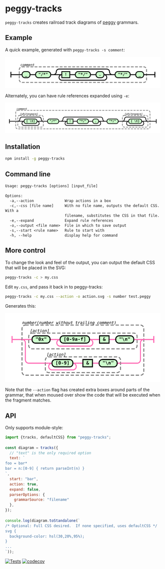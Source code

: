 # peggy-tracks

`peggy-tracks` creates railroad track diagrams of [peggy](https://peggyjs.org/) grammars.

## Example

A quick example, generated with `peggy-tracks -s comment`:

![comments](./test/output/comment.svg)

Alternately, you can have rule references expanded using `-e`:

![comments-expanded](./test/output/test.svg)

## Installation

```bash
npm install -g peggy-tracks
```

## Command line

```
Usage: peggy-tracks [options] [input_file]

Options:
  -a,--action              Wrap actions in a box
  -c,--css [file name]     With no file name, outputs the default CSS.  With a
                           filename, substitutes the CSS in that file.
  -e,--expand              Expand rule references
  -o,--output <file name>  File in which to save output
  -s,--start <rule name>   Rule to start with
  -h, --help               display help for command
```

## More control

To change the look and feel of the output, you can output the default CSS that will be placed in the SVG:

```sh
peggy-tracks -c > my.css
```

Edit `my.css`, and pass it back in to peggy-tracks:

```sh
peggy-tracks -c my.css --action -o action.svg -s number test.peggy
```

Generates this:

![comments-expanded](./test/output/action.svg)

Note that the `--action` flag has created extra boxes around parts of the grammar, that when moused over show the code that will be executed when the fragment matches.

## API

Only supports module-style:

```js
import {tracks, defaultCSS} from "peggy-tracks";

const diagram = tracks({
  // "text" is the only required option
  text: `
foo = bar*
bar = n:[0-9] { return parseInt(n) }
`,
  start: "bar",
  action: true,
  expand: false,
  parserOptions: {
    grammarSource: "filename"
  },
});

console.log(diagram.toStandalone(`
/* Optional: Full CSS desired.  If none specified, uses defaultCSS */
svg {
  background-color: hsl(30,20%,95%);
}
...
`));
```

[![Tests](https://github.com/peggyjs/peggy-tracks/actions/workflows/node.js.yml/badge.svg)](https://github.com/peggyjs/peggy-tracks/actions/workflows/node.js.yml)
[![codecov](https://codecov.io/gh/peggyjs/peggy-tracks/branch/main/graph/badge.svg?token=KX7ED6FH85)](https://codecov.io/gh/peggyjs/peggy-tracks)
